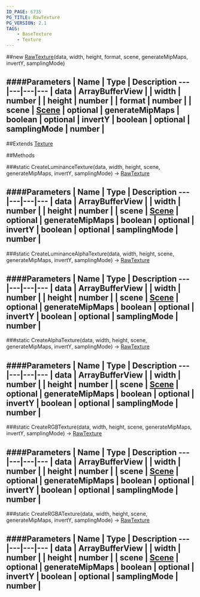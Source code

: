 ```yaml
---
ID_PAGE: 6735
PG_TITLE: RawTexture
PG_VERSION: 2.1
TAGS:
    - BaseTexture
    - Texture
---
```

##new [RawTexture](page.php?p=6735)(data, width, height, format, scene, generateMipMaps, invertY, samplingMode)




####Parameters
 | Name | Type | Description
---|---|---|---
 | data | ArrayBufferView | 
 | width | number | 
 | height | number | 
 | format | number | 
 | scene | [Scene](page.php?p=6662) | 
optional | generateMipMaps | boolean | 
optional | invertY | boolean | 
optional | samplingMode | number | 
---

##Extends
 [Texture](page.php?p=6733)


##Methods

###static CreateLuminanceTexture(data, width, height, scene, generateMipMaps, invertY, samplingMode) &rarr; [RawTexture](page.php?p=6735)



####Parameters
 | Name | Type | Description
---|---|---|---
 | data | ArrayBufferView | 
 | width | number | 
 | height | number | 
 | scene | [Scene](page.php?p=6662) | 
optional | generateMipMaps | boolean | 
optional | invertY | boolean | 
optional | samplingMode | number | 
---

###static CreateLuminanceAlphaTexture(data, width, height, scene, generateMipMaps, invertY, samplingMode) &rarr; [RawTexture](page.php?p=6735)



####Parameters
 | Name | Type | Description
---|---|---|---
 | data | ArrayBufferView | 
 | width | number | 
 | height | number | 
 | scene | [Scene](page.php?p=6662) | 
optional | generateMipMaps | boolean | 
optional | invertY | boolean | 
optional | samplingMode | number | 
---

###static CreateAlphaTexture(data, width, height, scene, generateMipMaps, invertY, samplingMode) &rarr; [RawTexture](page.php?p=6735)



####Parameters
 | Name | Type | Description
---|---|---|---
 | data | ArrayBufferView | 
 | width | number | 
 | height | number | 
 | scene | [Scene](page.php?p=6662) | 
optional | generateMipMaps | boolean | 
optional | invertY | boolean | 
optional | samplingMode | number | 
---

###static CreateRGBTexture(data, width, height, scene, generateMipMaps, invertY, samplingMode) &rarr; [RawTexture](page.php?p=6735)



####Parameters
 | Name | Type | Description
---|---|---|---
 | data | ArrayBufferView | 
 | width | number | 
 | height | number | 
 | scene | [Scene](page.php?p=6662) | 
optional | generateMipMaps | boolean | 
optional | invertY | boolean | 
optional | samplingMode | number | 
---

###static CreateRGBATexture(data, width, height, scene, generateMipMaps, invertY, samplingMode) &rarr; [RawTexture](page.php?p=6735)

####Parameters
 | Name | Type | Description
---|---|---|---
 | data | ArrayBufferView | 
 | width | number | 
 | height | number | 
 | scene | [Scene](page.php?p=6662) | 
optional | generateMipMaps | boolean | 
optional | invertY | boolean | 
optional | samplingMode | number | 
---
